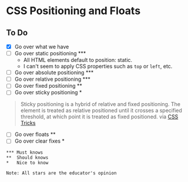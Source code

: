 # CSS Positioning and Floats

## To Do

- [x] Go over what we have
- [ ] Go over static positioning \*\*\*
  - All HTML elements default to position: static.
  - I can't seem to apply CSS properties such as `top` or `left`, etc.
- [ ] Go over absolute positioning \*\*\*
- [ ] Go over relative positioning \*\*\*
- [ ] Go over fixed positioning \*\*
- [ ] Go over sticky positioning \*

> Sticky positioning is a hybrid of relative and fixed positioning. The element is treated as relative positioned until it crosses a specified threshold, at which point it is treated as fixed positioned.
> via [CSS Tricks](https://css-tricks.com/position-sticky-2/)

- [ ] Go over floats \*\*
- [ ] Go over clear fixes \*

```
*** Must knows
**  Should knows
*   Nice to know

Note: All stars are the educator's opinion
```
